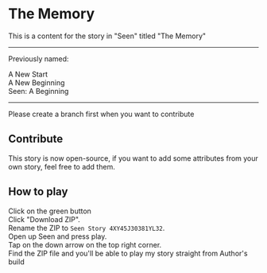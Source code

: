 # The Memory
This is a content for the story in "Seen" titled "The Memory"  
* * *
Previously named:  

A New Start  
A New Beginning  
Seen: A Beginning  

* * *
Please create a branch first when you want to contribute
## Contribute
This story is now open-source, if you want to add some attributes from your own story, feel free to add them.
## How to play
Click on the green button  
Click "Download ZIP".  
Rename the ZIP to `Seen Story 4XY45J30381YL32`.  
Open up Seen and press play.  
Tap on the down arrow on the top right corner.  
Find the ZIP file and you'll be able to play my story straight from Author's build
